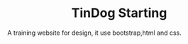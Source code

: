 <h1 align="center">TinDog Starting </h1>

A training website for design, it use bootstrap,html and css.
